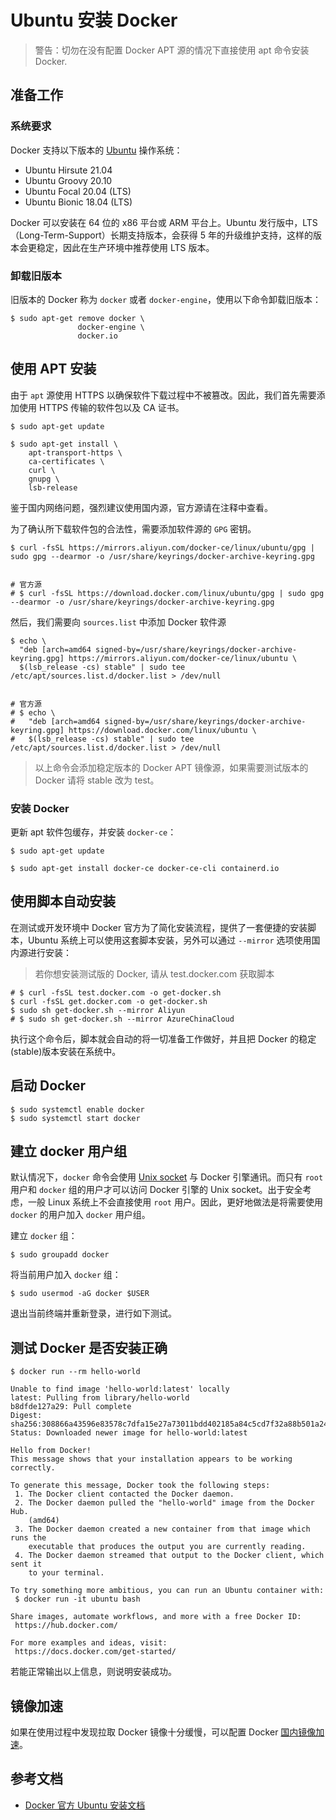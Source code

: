 # Ubuntu 安装 Docker

>警告：切勿在没有配置 Docker APT 源的情况下直接使用 apt 命令安装 Docker.

## 准备工作

### 系统要求

Docker 支持以下版本的 [Ubuntu](https://ubuntu.com/server) 操作系统：

* Ubuntu Hirsute 21.04
* Ubuntu Groovy 20.10
* Ubuntu Focal 20.04 (LTS)
* Ubuntu Bionic 18.04 (LTS)

Docker 可以安装在 64 位的 x86 平台或 ARM 平台上。Ubuntu 发行版中，LTS（Long-Term-Support）长期支持版本，会获得 5 年的升级维护支持，这样的版本会更稳定，因此在生产环境中推荐使用 LTS 版本。

### 卸载旧版本

旧版本的 Docker 称为 `docker` 或者 `docker-engine`，使用以下命令卸载旧版本：

```terminal
$ sudo apt-get remove docker \
               docker-engine \
               docker.io
```

## 使用 APT 安装

由于 `apt` 源使用 HTTPS 以确保软件下载过程中不被篡改。因此，我们首先需要添加使用 HTTPS 传输的软件包以及 CA 证书。

```terminal
$ sudo apt-get update

$ sudo apt-get install \
    apt-transport-https \
    ca-certificates \
    curl \
    gnupg \
    lsb-release
```

鉴于国内网络问题，强烈建议使用国内源，官方源请在注释中查看。

为了确认所下载软件包的合法性，需要添加软件源的 `GPG` 密钥。

```terminal
$ curl -fsSL https://mirrors.aliyun.com/docker-ce/linux/ubuntu/gpg | sudo gpg --dearmor -o /usr/share/keyrings/docker-archive-keyring.gpg


# 官方源
# $ curl -fsSL https://download.docker.com/linux/ubuntu/gpg | sudo gpg --dearmor -o /usr/share/keyrings/docker-archive-keyring.gpg
```

然后，我们需要向 `sources.list` 中添加 Docker 软件源

```terminal
$ echo \
  "deb [arch=amd64 signed-by=/usr/share/keyrings/docker-archive-keyring.gpg] https://mirrors.aliyun.com/docker-ce/linux/ubuntu \
  $(lsb_release -cs) stable" | sudo tee /etc/apt/sources.list.d/docker.list > /dev/null


# 官方源
# $ echo \
#   "deb [arch=amd64 signed-by=/usr/share/keyrings/docker-archive-keyring.gpg] https://download.docker.com/linux/ubuntu \
#   $(lsb_release -cs) stable" | sudo tee /etc/apt/sources.list.d/docker.list > /dev/null
```

>以上命令会添加稳定版本的 Docker APT 镜像源，如果需要测试版本的 Docker 请将 stable 改为 test。

### 安装 Docker

更新 apt 软件包缓存，并安装 `docker-ce`：

```terminal
$ sudo apt-get update

$ sudo apt-get install docker-ce docker-ce-cli containerd.io
```

## 使用脚本自动安装

在测试或开发环境中 Docker 官方为了简化安装流程，提供了一套便捷的安装脚本，Ubuntu 系统上可以使用这套脚本安装，另外可以通过 `--mirror` 选项使用国内源进行安装：

> 若你想安装测试版的 Docker, 请从 test.docker.com 获取脚本

```terminal
# $ curl -fsSL test.docker.com -o get-docker.sh
$ curl -fsSL get.docker.com -o get-docker.sh
$ sudo sh get-docker.sh --mirror Aliyun
# $ sudo sh get-docker.sh --mirror AzureChinaCloud
```

执行这个命令后，脚本就会自动的将一切准备工作做好，并且把 Docker 的稳定(stable)版本安装在系统中。

## 启动 Docker

```terminal
$ sudo systemctl enable docker
$ sudo systemctl start docker
```

## 建立 docker 用户组

默认情况下，`docker` 命令会使用 [Unix socket](https://en.wikipedia.org/wiki/Unix_domain_socket) 与 Docker 引擎通讯。而只有 `root` 用户和 `docker` 组的用户才可以访问 Docker 引擎的 Unix socket。出于安全考虑，一般 Linux 系统上不会直接使用 `root` 用户。因此，更好地做法是将需要使用 `docker` 的用户加入 `docker` 用户组。

建立 `docker` 组：

```terminal
$ sudo groupadd docker
```

将当前用户加入 `docker` 组：

```terminal
$ sudo usermod -aG docker $USER
```

退出当前终端并重新登录，进行如下测试。

## 测试 Docker 是否安装正确

```terminal
$ docker run --rm hello-world

Unable to find image 'hello-world:latest' locally
latest: Pulling from library/hello-world
b8dfde127a29: Pull complete
Digest: sha256:308866a43596e83578c7dfa15e27a73011bdd402185a84c5cd7f32a88b501a24
Status: Downloaded newer image for hello-world:latest

Hello from Docker!
This message shows that your installation appears to be working correctly.

To generate this message, Docker took the following steps:
 1. The Docker client contacted the Docker daemon.
 2. The Docker daemon pulled the "hello-world" image from the Docker Hub.
    (amd64)
 3. The Docker daemon created a new container from that image which runs the
    executable that produces the output you are currently reading.
 4. The Docker daemon streamed that output to the Docker client, which sent it
    to your terminal.

To try something more ambitious, you can run an Ubuntu container with:
 $ docker run -it ubuntu bash

Share images, automate workflows, and more with a free Docker ID:
 https://hub.docker.com/

For more examples and ideas, visit:
 https://docs.docker.com/get-started/
```

若能正常输出以上信息，则说明安装成功。

## 镜像加速

如果在使用过程中发现拉取 Docker 镜像十分缓慢，可以配置 Docker [国内镜像加速](mirror.md)。

## 参考文档

* [Docker 官方 Ubuntu 安装文档](https://docs.docker.com/install/linux/docker-ce/ubuntu/)